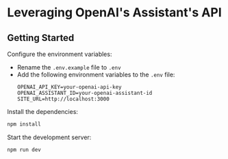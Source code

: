 # Leveraging OpenAI's Assistant's API

## Getting Started

Configure the environment variables:
 - Rename the `.env.example` file to `.env`
 - Add the following environment variables to the `.env` file:
    ```
    OPENAI_API_KEY=your-openai-api-key
    OPENAI_ASSISTANT_ID=your-openai-assistant-id
    SITE_URL=http://localhost:3000
    ```

Install the dependencies:
```bash
npm install
```

Start the development server:
```bash
npm run dev
```